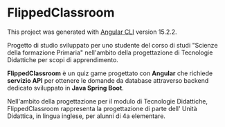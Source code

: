 # FlippedClassroom

This project was generated with [Angular CLI](https://github.com/angular/angular-cli) version 15.2.2.

Progetto di studio sviluppato per uno studente del corso di studi "Scienze della formazione Primaria" nell'ambito della progettazione di Tecnologie Didattiche per scopi di apprendimento. 

**FlippedClassroom** è un quiz game progettato con **Angular** che richiede **servizio API** per ottenere le domande da database attraverso backend dedicato sviluppato in **Java Spring Boot**. 

Nell'ambito della progettazione per il modulo di Tecnologie Didattiche, FlippedClassroom rappresenta la progettazione di parte dell' Unità Didattica, in lingua inglese, per alunni di 4a elementare.
